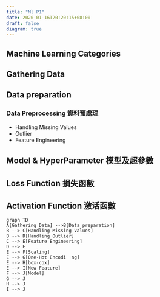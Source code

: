 ```yaml
---
title: "Ml P1"
date: 2020-01-16T20:20:15+08:00
draft: false
diagram: true
---
```


## Machine Learning Categories

## Gathering Data

## Data preparation

### Data Preprocessing 資料預處理

- Handling Missing Values
- Outlier
- Feature Engineering

## Model & HyperParameter 模型及超參數

## Loss Function 損失函數

## Activation Function 激活函數

```mermaid
graph TD
A[Gathering Data] -->B[Data preparation]
B --> C[Handling Missing Values]
B --> D[Handling Outlier]
C --> E[Feature Engineering]
D --> E
E --> F[Scaling]
E --> G[One-Hot Encodi  ng]
E --> H[box-cox]
E --> I[New Feature]
F --> J[Model]
G --> J
H --> J
I --> J
```
